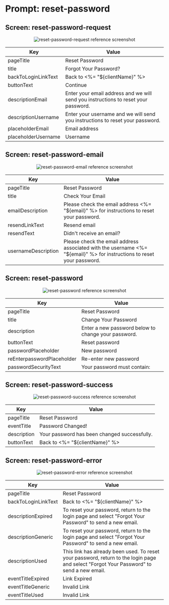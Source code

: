 # Prompt: reset-password

## Screen: reset-password-request

<p style="text-align: center;">
  <img alt="reset-password-request reference screenshot" class="ul-prompt-screenshot" data-ul-prompt="reset-password-request" src="/universal-login/text-customization-prompts/images/reset-password-request.png" />
</p>

|Key|Value|
|----------|----------|
|pageTitle|Reset Password|
|title|Forgot Your Password?|
|backToLoginLinkText|Back to <%= "${clientName}" %>|
|buttonText|Continue|
|descriptionEmail|Enter your email address and we will send you instructions to reset your password.|
|descriptionUsername|Enter your username and we will send you instructions to reset your password.|
|placeholderEmail|Email address|
|placeholderUsername|Username|

## Screen: reset-password-email

<p style="text-align: center;">
  <img alt="reset-password-email reference screenshot" class="ul-prompt-screenshot" data-ul-prompt="reset-password-email" src="/universal-login/text-customization-prompts/images/reset-password-email.png" />
</p>

|Key|Value|
|----------|----------|
|pageTitle|Reset Password|
|title|Check Your Email|
|emailDescription|Please check the email address <%= "${email}" %> for instructions to reset your password.|
|resendLinkText|Resend email|
|resendText|Didn't receive an email?|
|usernameDescription|Please check the email address associated with the username <%= "${email}" %> for instructions to reset your password.|

## Screen: reset-password

<p style="text-align: center;">
  <img alt="reset-password reference screenshot" class="ul-prompt-screenshot" data-ul-prompt="reset-password" src="/universal-login/text-customization-prompts/images/reset-password.png" />
</p>

|Key|Value|
|----------|----------|
|pageTitle|Reset Password|
|title|Change Your Password|
|description|Enter a new password below to change your password.|
|buttonText|Reset password|
|passwordPlaceholder|New password|
|reEnterpasswordPlaceholder|Re-enter new password|
|passwordSecurityText|Your password must contain:|

## Screen: reset-password-success

<p style="text-align: center;">
  <img alt="reset-password-success reference screenshot" class="ul-prompt-screenshot" data-ul-prompt="reset-password-success" src="/universal-login/text-customization-prompts/images/reset-password-success.png" />
</p>

|Key|Value|
|----------|----------|
|pageTitle|Reset Password|
|eventTitle|Password Changed!|
|description|Your password has been changed successfully.|
|buttonText|Back to <%= "${clientName}" %>|

## Screen: reset-password-error

<p style="text-align: center;">
  <img alt="reset-password-error reference screenshot" class="ul-prompt-screenshot" data-ul-prompt="reset-password-error" src="/universal-login/text-customization-prompts/images/reset-password-error.png" />
</p>

|Key|Value|
|----------|----------|
|pageTitle|Reset Password|
|backToLoginLinkText|Back to <%= "${clientName}" %>|
|descriptionExpired|To reset your password, return to the login page and select "Forgot Your Password" to send a new email.|
|descriptionGeneric|To reset your password, return to the login page and select "Forgot Your Password" to send a new email.|
|descriptionUsed|This link has already been used. To reset your password, return to the login page and select "Forgot Your Password" to send a new email.|
|eventTitleExpired|Link Expired|
|eventTitleGeneric|Invalid Link|
|eventTitleUsed|Invalid Link|
